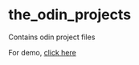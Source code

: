 # the_odin_projects
Contains odin project files

For demo, [click here](https://sharique5.github.io/the_odin_projects/)
